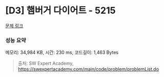 # [D3] 햄버거 다이어트 - 5215 

[문제 링크](https://swexpertacademy.com/main/code/problem/problemDetail.do?contestProbId=AWT-lPB6dHUDFAVT) 

### 성능 요약

메모리: 34,984 KB, 시간: 230 ms, 코드길이: 1,463 Bytes



> 출처: SW Expert Academy, https://swexpertacademy.com/main/code/problem/problemList.do